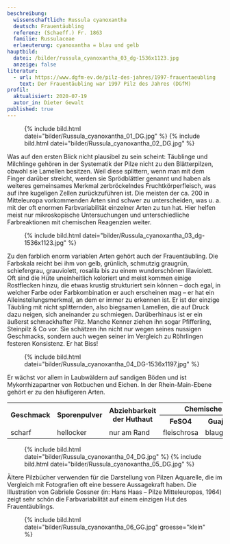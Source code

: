 ```yaml
---
beschreibung:
  wissenschaftlich: Russula cyanoxantha
  deutsch: Frauentäubling
  referenz: (Schaeff.) Fr. 1863
  familie: Russulaceae
  erlaeuterung: cyanoxantha = blau und gelb
hauptbild:
  datei: /bilder/russula_cyanoxantha_03_dg-1536x1123.jpg
  anzeige: false
literatur:
  - url: https://www.dgfm-ev.de/pilz-des-jahres/1997-frauentaeubling
    text: Der Frauentäubling war 1997 Pilz des Jahres (DGfM)
profil:
  aktualisiert: 2020-07-19
  autor_in: Dieter Gewalt
published: true
---
```


<figure>
  {% include bild.html datei="bilder/Russula_cyanoxantha_01_DG.jpg" %}
  {% include bild.html datei="bilder/Russula_cyanoxantha_02_DG.jpg" %}
</figure>
 
Was auf den ersten Blick nicht plausibel zu sein scheint: Täublinge und Milchlinge gehören in der Systematik der Pilze nicht zu den Blätterpilzen, obwohl sie Lamellen besitzen. Weil diese splittern, wenn man mit dem Finger darüber streicht, werden sie Sprödblättler genannt und haben als weiteres gemeinsames Merkmal zerbröckelndes Fruchtkörperfleisch, was auf ihre kugeligen Zellen zurückzuführen ist. Die meisten der ca. 200 in Mitteleuropa vorkommenden Arten sind schwer zu unterscheiden, was u. a. mit der oft enormen Farbvariabilität einzelner Arten zu tun hat. Hier helfen meist nur mikroskopische Untersuchungen und unterschiedliche Farbreaktionen mit chemischen Reagenzien weiter.

<figure>
  {% include bild.html datei="bilder/Russula_cyanoxantha_03_dg-1536x1123.jpg" %}
</figure>

Zu den farblich enorm variablen Arten gehört auch der Frauentäubling. Die Farbskala reicht bei ihm von gelb, grünlich, schmutzig graugrün, schiefergrau, grauviolett, rosalila bis zu einem wunderschönen lilaviolett. Oft sind die Hüte uneinheitlich koloriert und meist kommen einige Rostflecken hinzu, die etwas krustig strukturiert sein können – doch egal, in welcher Farbe oder Farbkombination er auch erscheinen mag – er hat ein Alleinstellungsmerkmal, an dem er immer zu erkennen ist. Er ist der einzige Täubling mit nicht splitternden, also biegsamen Lamellen, die auf Druck dazu neigen, sich aneinander zu schmiegen. Darüberhinaus ist er ein äußerst schmackhafter Pilz. Manche Kenner ziehen ihn sogar Pfifferling, Steinpilz & Co vor. Sie schätzen ihn nicht nur wegen seines nussigen Geschmacks, sondern auch wegen seiner im Vergleich zu Röhrlingen festeren Konsistenz. Er hat Biss!

<figure>
  {% include bild.html datei="bilder/Russula_cyanoxantha_04_DG-1536x1197.jpg" %}
</figure>

Er wächst vor allem in Laubwäldern auf sandigen Böden und ist Mykorrhizapartner von Rotbuchen und Eichen. In der Rhein-Main-Ebene gehört er zu den häufigeren Arten.

<div class="table-responsive">
  <table class="table taeubling">
    <tr>
      <th rowspan="2">Geschmack</th>
      <th rowspan="2">Sporenpulver</th>
      <th rowspan="2">Abziehbarkeit der Huthaut</th>
      <th colspan="3" class="text-center">Chemische Reaktion</th>
    </tr>
    <tr>
      <th>FeSO4</th>
      <th>Guajak</th>
      <th>Phenol</th>
    </tr>
    <tr>
      <td>scharf</td>
      <td>hellocker</td>
      <td>nur am Rand</td>
      <td>fleischrosa</td>
      <td>blaugrün</td>
      <td>weinbraun</td>    
    </tr>
  </table>
</div>

<figure>
  {% include bild.html datei="bilder/Russula_cyanoxantha_04_DG.jpg" %}
  {% include bild.html datei="bilder/Russula_cyanoxantha_05_DG.jpg" %}
</figure>

Ältere Pilzbücher verwenden für die Darstellung von Pilzen Aquarelle, die im Vergleich mit Fotografien oft eine bessere Aussagekraft haben. Die Illustration von Gabriele Gossner (in: Hans Haas – Pilze Mitteleuropas, 1964) zeigt sehr schön die Farbvariabilität auf einem einzigen Hut des Frauentäublings.

<figure>
  {% include bild.html datei="bilder/Russula_cyanoxantha_06_GG.jpg" groesse="klein" %}  
</figure>
